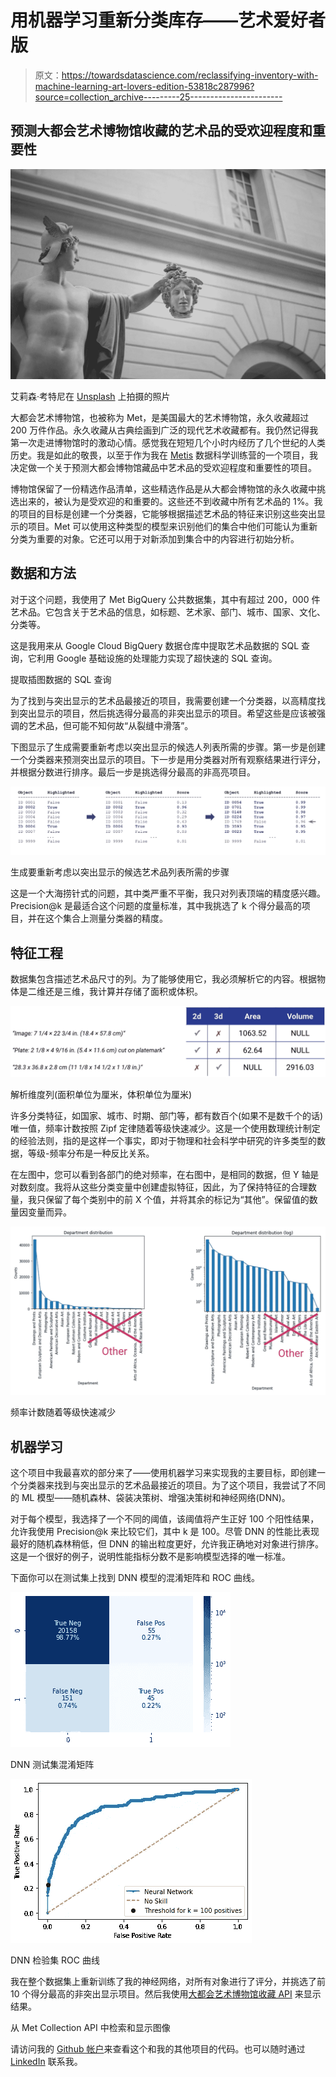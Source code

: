 # 用机器学习重新分类库存——艺术爱好者版

> 原文：<https://towardsdatascience.com/reclassifying-inventory-with-machine-learning-art-lovers-edition-53818c287996?source=collection_archive---------25----------------------->

## 预测大都会艺术博物馆收藏的艺术品的受欢迎程度和重要性

![](img/5f318478b98fb051372cb99494eab105.png)

艾莉森·考特尼在 [Unsplash](https://unsplash.com?utm_source=medium&utm_medium=referral) 上拍摄的照片

大都会艺术博物馆，也被称为 Met，是美国最大的艺术博物馆，永久收藏超过 200 万件作品。永久收藏从古典绘画到广泛的现代艺术收藏都有。我仍然记得我第一次走进博物馆时的激动心情。感觉我在短短几个小时内经历了几个世纪的人类历史。我是如此的敬畏，以至于作为我在 [Metis](https://www.thisismetis.com/) 数据科学训练营的一个项目，我决定做一个关于预测大都会博物馆藏品中艺术品的受欢迎程度和重要性的项目。

博物馆保留了一份精选作品清单，这些精选作品是从大都会博物馆的永久收藏中挑选出来的，被认为是受欢迎的和重要的。这些还不到收藏中所有艺术品的 1%。我的项目的目标是创建一个分类器，它能够根据描述艺术品的特征来识别这些突出显示的项目。Met 可以使用这种类型的模型来识别他们的集合中他们可能认为重新分类为重要的对象。它还可以用于对新添加到集合中的内容进行初始分析。

## 数据和方法

对于这个问题，我使用了 Met BigQuery 公共数据集，其中有超过 200，000 件艺术品。它包含关于艺术品的信息，如标题、艺术家、部门、城市、国家、文化、分类等。

这是我用来从 Google Cloud BigQuery 数据仓库中提取艺术品数据的 SQL 查询，它利用 Google 基础设施的处理能力实现了超快速的 SQL 查询。

提取插图数据的 SQL 查询

为了找到与突出显示的艺术品最接近的项目，我需要创建一个分类器，以高精度找到突出显示的项目，然后挑选得分最高的非突出显示的项目。希望这些是应该被强调的艺术品，但可能不知何故“从裂缝中滑落”。

下图显示了生成需要重新考虑以突出显示的候选人列表所需的步骤。第一步是创建一个分类器来预测突出显示的项目。下一步是用分类器对所有观察结果进行评分，并根据分数进行排序。最后一步是挑选得分最高的非高亮项目。

![](img/54f20bc7b42882ba56fb12b519faae9a.png)

生成要重新考虑以突出显示的候选艺术品列表所需的步骤

这是一个大海捞针式的问题，其中类严重不平衡，我只对列表顶端的精度感兴趣。Precision@k 是最适合这个问题的度量标准，其中我挑选了 k 个得分最高的项目，并在这个集合上测量分类器的精度。

## 特征工程

数据集包含描述艺术品尺寸的列。为了能够使用它，我必须解析它的内容。根据物体是二维还是三维，我计算并存储了面积或体积。

![](img/db669b58419b98a7d9993052f23f334f.png)

解析维度列(面积单位为厘米，体积单位为厘米)

许多分类特征，如国家、城市、时期、部门等，都有数百个(如果不是数千个的话)唯一值，频率计数按照 Zipf 定律随着等级快速减少。这是一个使用数理统计制定的经验法则，指的是这样一个事实，即对于物理和社会科学中研究的许多类型的数据，等级-频率分布是一种反比关系。

在左图中，您可以看到各部门的绝对频率，在右图中，是相同的数据，但 Y 轴是对数刻度。我将从这些分类变量中创建虚拟特征，因此，为了保持特征的合理数量，我只保留了每个类别中的前 X 个值，并将其余的标记为“其他”。保留值的数量因变量而异。

![](img/7820052b2e78cc9123bf59b93452a292.png)

频率计数随着等级快速减少

## 机器学习

这个项目中我最喜欢的部分来了——使用机器学习来实现我的主要目标，即创建一个分类器来找到与突出显示的艺术品最接近的项目。为了这个项目，我尝试了不同的 ML 模型——随机森林、袋装决策树、增强决策树和神经网络(DNN)。

对于每个模型，我选择了一个不同的阈值，该阈值将产生正好 100 个阳性结果，允许我使用 Precision@k 来比较它们，其中 k 是 100。尽管 DNN 的性能比表现最好的随机森林稍低，但 DNN 的输出粒度更好，允许我正确地对对象进行排序。这是一个很好的例子，说明性能指标分数不是影响模型选择的唯一标准。

下面你可以在测试集上找到 DNN 模型的混淆矩阵和 ROC 曲线。

![](img/3851c943aa849b4853dd7f0e01804724.png)

DNN 测试集混淆矩阵

![](img/b35c826de02555383680ce2617ccbd64.png)

DNN 检验集 ROC 曲线

我在整个数据集上重新训练了我的神经网络，对所有对象进行了评分，并挑选了前 10 个得分最高的非突出显示项目。然后我使用[大都会艺术博物馆收藏 API](https://metmuseum.github.io/) 来显示结果。

从 Met Collection API 中检索和显示图像

请访问我的 [Github 帐户](https://github.com/SatenikS)来查看这个和我的其他项目的代码。也可以随时通过 [LinkedIn](https://www.linkedin.com/in/satenik-safaryan/) 联系我。